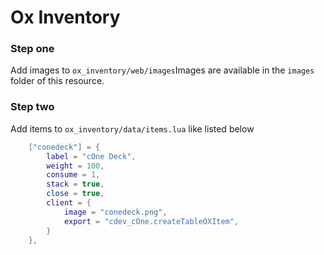 # Ox Inventory

### Step one <a href="#step-two" id="step-two"></a>

Add images to `ox_inventory/web/images`Images are available in the `images` folder of this resource.

### Step two <a href="#step-two" id="step-two"></a>

Add items to `ox_inventory/data/items.lua` like listed below

```lua
	["conedeck"] = {
		label = "cOne Deck",
		weight = 100,
		consume = 1,
		stack = true,
		close = true,
		client = {
			image = "conedeck.png",
			export = "cdev_cOne.createTableOXItem",
		}
	},
```
